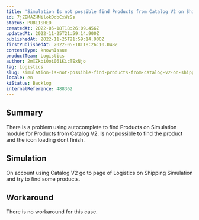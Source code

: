 ```yaml
---
title: 'Simulation Is not possible find Products from Catalog V2 on Shipping Simulation Page'
id: 7jZBMAZHNilokDdbCxWzSs
status: PUBLISHED
createdAt: 2022-05-18T18:26:09.456Z
updatedAt: 2022-11-25T21:59:14.900Z
publishedAt: 2022-11-25T21:59:14.900Z
firstPublishedAt: 2022-05-18T18:26:10.048Z
contentType: knownIssue
productTeam: Logistics
author: 2mXZkbi0oi061KicTExNjo
tag: Logistics
slug: simulation-is-not-possible-find-products-from-catalog-v2-on-shipping-simulation-page
locale: en
kiStatus: Backlog
internalReference: 488362
---
```


## Summary


There is a problem using autocomplete to find  Products on Simulation module for Products from Catalog V2.
Is not possible to find the product and the icon loading dont finish.



## Simulation


On account using Catalog V2 go to page of Logistics on Shipping Simulation and try to find some products.




## Workaround


There is no workaround for this case.


